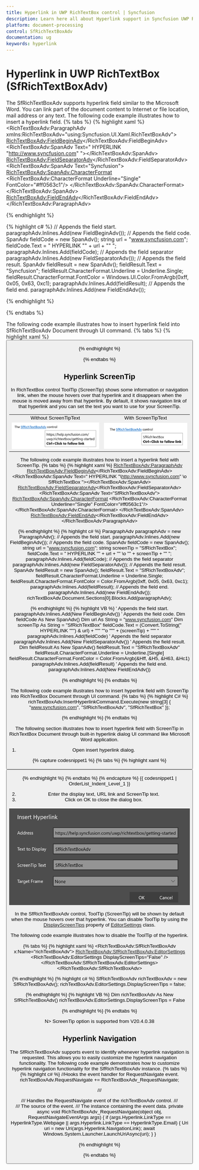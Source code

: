 ```yaml
---
title: Hyperlink in UWP RichTextBox control | Syncfusion
description: Learn here all about Hyperlink support in Syncfusion UWP RichTextBox (SfRichTextBoxAdv) control and more.
platform: document-processing
control: SfRichTextBoxAdv
documentation: ug
keywords: hyperlink
---
```

# Hyperlink in UWP RichTextBox (SfRichTextBoxAdv)

The SfRichTextBoxAdv supports hyperlink field similar to the Microsoft Word. You can link part of the document content to Internet or file location, mail address or any text.
The following code example illustrates how to insert a hyperlink field.
{% tabs %}
{% highlight xaml %}
<RichTextBoxAdv:ParagraphAdv xmlns:RichTextBoxAdv="using:Syncfusion.UI.Xaml.RichTextBoxAdv">
    <RichTextBoxAdv:FieldBeginAdv></RichTextBoxAdv:FieldBeginAdv>
    <RichTextBoxAdv:SpanAdv Text=" HYPERLINK &quot;http://www.syncfusion.com&quot; "></RichTextBoxAdv:SpanAdv>
    <RichTextBoxAdv:FieldSeparatorAdv></RichTextBoxAdv:FieldSeparatorAdv>
    <RichTextBoxAdv:SpanAdv Text="Syncfusion">
        <RichTextBoxAdv:SpanAdv.CharacterFormat>
            <RichTextBoxAdv:CharacterFormat Underline="Single" FontColor="#ff0563c1"/>
        </RichTextBoxAdv:SpanAdv.CharacterFormat>
    </RichTextBoxAdv:SpanAdv>
    <RichTextBoxAdv:FieldEndAdv></RichTextBoxAdv:FieldEndAdv>
</RichTextBoxAdv:ParagraphAdv>


{% endhighlight %}

{% highlight c# %}
// Appends the field start.
paragraphAdv.Inlines.Add(new FieldBeginAdv());
// Appends the field code.
SpanAdv fieldCode = new SpanAdv();
string url = "www.syncfusion.com";
fieldCode.Text = " HYPERLINK \"" + url + "\" ";
paragraphAdv.Inlines.Add(fieldCode);
// Appends the field separator
paragraphAdv.Inlines.Add(new FieldSeparatorAdv());
// Appends the field result.
SpanAdv fieldResult = new SpanAdv();
fieldResult.Text = "Syncfusion";
fieldResult.CharacterFormat.Underline = Underline.Single;
fieldResult.CharacterFormat.FontColor = Windows.UI.Color.FromArgb(0xff, 0x05, 0x63, 0xc1);
paragraphAdv.Inlines.Add(fieldResult);
// Appends the field end.
paragraphAdv.Inlines.Add(new FieldEndAdv());


{% endhighlight %}

{% endtabs %}

The following code example illustrates how to insert hyperlink field into SfRichTextBoxAdv Document through UI command.
{% tabs %}
{% highlight xaml %}
<Button Content="Insert Hyperlink" Command="{Binding ElementName=richTextBoxAdv,Path=InsertHyperlinkCommand}"/>


{% endhighlight %}

{% endtabs %}

## Hyperlink ScreenTip

In RichTextBox control ToolTip (ScreenTip) shows some information or navigation link, when the mouse hovers over that hyperlink and it disappears when the mouse is moved away from that hyperlink. By default, it shows navigation link of that hyperlink and you can set the text you want to use for your ScreenTip.

<table><tr><td>Without ScreenTipText</td><td>With ScreenTipText</td></tr><tr><td><img src="Hyperlink_images/screentip_ug1.PNG" alt="Hyperlink_images1"/></td><td><img src="Hyperlink_images/screentip_ug2.PNG" alt="Hyperlink_images2"/></td></tr></table>

The following code example illustrates how to insert a hyperlink field with ScreenTip.
{% tabs %}
{% highlight xaml %}
<RichTextBoxAdv:ParagraphAdv>
    <RichTextBoxAdv:FieldBeginAdv></RichTextBoxAdv:FieldBeginAdv>
    <RichTextBoxAdv:SpanAdv Text=" HYPERLINK &quot;\http://www.syncfusion.com&quot; \o SfRichTextBox "></RichTextBoxAdv:SpanAdv>
    <RichTextBoxAdv:FieldSeparatorAdv></RichTextBoxAdv:FieldSeparatorAdv>
    <RichTextBoxAdv:SpanAdv Text="SfRichTextBoxAdv">
            <RichTextBoxAdv:SpanAdv.CharacterFormat>
                <RichTextBoxAdv:CharacterFormat Underline="Single" FontColor="#ff0563c1"/>
            </RichTextBoxAdv:SpanAdv.CharacterFormat>
    </RichTextBoxAdv:SpanAdv>
    <RichTextBoxAdv:FieldEndAdv></RichTextBoxAdv:FieldEndAdv>
</RichTextBoxAdv:ParagraphAdv>

{% endhighlight %}
{% highlight c# %}
ParagraphAdv paragraphAdv = new ParagraphAdv();
// Appends the field start.
paragraphAdv.Inlines.Add(new FieldBeginAdv());
// Appends the field code.
SpanAdv fieldCode = new SpanAdv();
string url = "www.syncfusion.com";
string screenTip = "SfRichTextBox";
fieldCode.Text = " HYPERLINK \"" + url + "\" \\o \"" + screenTip + "\" ";
paragraphAdv.Inlines.Add(fieldCode);
// Appends the field separator
paragraphAdv.Inlines.Add(new FieldSeparatorAdv());
// Appends the field result.
SpanAdv fieldResult = new SpanAdv();
fieldResult.Text = "SfRichTextBoxAdv";
fieldResult.CharacterFormat.Underline = Underline.Single;
fieldResult.CharacterFormat.FontColor = Color.FromArgb(0xff, 0x05, 0x63, 0xc1);
paragraphAdv.Inlines.Add(fieldResult);
// Appends the field end.
paragraphAdv.Inlines.Add(new FieldEndAdv());
richTextBoxAdv.Document.Sections[0].Blocks.Add(paragraphAdv);

{% endhighlight %}
{% highlight VB %}
' Appends the field start.
paragraphAdv.Inlines.Add(New FieldBeginAdv())
' Appends the field code.
Dim fieldCode As New SpanAdv()
Dim url As String = "www.syncfusion.com"
Dim screenTip As String = "SfRichTextBox"
fieldCode.Text = (Convert.ToString(" HYPERLINK """) & url) + """ ""o """ + (screenTip) + """ "
paragraphAdv.Inlines.Add(fieldCode)
' Appends the field separator
paragraphAdv.Inlines.Add(New FieldSeparatorAdv())
' Appends the field result.
Dim fieldResult As New SpanAdv()
fieldResult.Text = "SfRichTextBoxAdv"
fieldResult.CharacterFormat.Underline = Underline.[Single]
fieldResult.CharacterFormat.FontColor = Color.FromArgb(&Hff, &H5, &H63, &Hc1)
paragraphAdv.Inlines.Add(fieldResult)
' Appends the field end.
paragraphAdv.Inlines.Add(New FieldEndAdv())

{% endhighlight %}
{% endtabs %}

The following code example illustrates how to insert hyperlink field with ScreenTip into RichTextBox Document through UI command.
{% tabs %}
{% highlight C# %}
richTextBoxAdv.InsertHyperlinkCommand.Execute(new string[3] { "www.syncfusion.com", "SfRichTextBoxAdv", "SfRichTextBox" });

{% endhighlight %}
{% endtabs %}

The following section illustrates how to insert hyperlink field with ScreenTip in RichTextBox Document through built-in hyperlink dialog UI command like Microsoft Word application.
1. Open insert hyperlink dialog.

{% capture codesnippet1 %}
{% tabs %}
{% highlight xaml %}
<!-- Binds button to the ShowHyperlinkDialogCommand -->
<Button Content="Hyperlink" Command="{Binding ElementName=richTextBoxAdv, Path=ShowHyperlinkDialogCommand}"/>

{% endhighlight %}
{% endtabs %}
{% endcapture %}
{{ codesnippet1 | OrderList_Indent_Level_1 }}

2. Enter the display text, URL link and ScreenTip text.
3. Click on OK to close the dialog box.

![Adding Hyperlink to WPF RichTextBox](Hyperlink_images/uwp-richtextbox-insert-hyperlink.PNG)

In the SfRichTextBoxAdv control, ToolTip (ScreenTip) will be shown by default when the mouse hovers over that hyperlink. You can disable ToolTip by using the [DisplayScreenTips](https://help.syncfusion.com/cr/uwp/Syncfusion.UI.Xaml.RichTextBoxAdv.EditorSettings.html#Syncfusion_UI_Xaml_RichTextBoxAdv_EditorSettings_DisplayScreenTips) property of [EditorSettings](https://help.syncfusion.com/cr/uwp/Syncfusion.UI.Xaml.RichTextBoxAdv.EditorSettings.html) class.

The following code example illustrates how to disable the ToolTip of the hyperlink.

{% tabs %}
{% highlight xaml %}
<RichTextBoxAdv:SfRichTextBoxAdv x:Name="richTextBoxAdv">
    <RichTextBoxAdv:SfRichTextBoxAdv.EditorSettings>
        <RichTextBoxAdv:EditorSettings DisplayScreenTips="False" />
    </RichTextBoxAdv:SfRichTextBoxAdv.EditorSettings>
</RichTextBoxAdv:SfRichTextBoxAdv>

{% endhighlight %}
{% highlight c# %}
SfRichTextBoxAdv richTextBoxAdv = new SfRichTextBoxAdv();
richTextBoxAdv.EditorSettings.DisplayScreenTips = false;

{% endhighlight %}
{% highlight VB %}
Dim richTextBoxAdv As New SfRichTextBoxAdv()
richTextBoxAdv.EditorSettings.DisplayScreenTips = False

{% endhighlight %}
{% endtabs %}

N> ScreenTip option is supported from V20.4.0.38

## Hyperlink Navigation

The SfRichTextBoxAdv supports event to identify whenever hyperlink navigation is requested. This allows you to easily customize the hyperlink navigation functionality.
The following code example demonstrates how to customize hyperlink navigation functionality for the SfRichTextBoxAdv instance.
{% tabs %}
{% highlight c# %}
//Hooks the event handler for RequestNavigate event.
richTextBoxAdv.RequestNavigate += RichTextBoxAdv_RequestNavigate;


/// <summary>
/// Handles the RequestNavigate event of the richTextBoxAdv control.
/// </summary>
/// <param name="obj">The source of the event.</param>
/// <param name="args">The <see cref="RequestNavigateEventArgs"/> instance containing the event data.</param>
private async void RichTextBoxAdv_RequestNavigate(object obj, RequestNavigateEventArgs args)
{
    if (args.Hyperlink.LinkType == HyperlinkType.Webpage || args.Hyperlink.LinkType == HyperlinkType.Email)
    {
        Uri uri = new Uri(args.Hyperlink.NavigationLink);
        await Windows.System.Launcher.LaunchUriAsync(uri);
    }
}


{% endhighlight %}

{% endtabs %}
